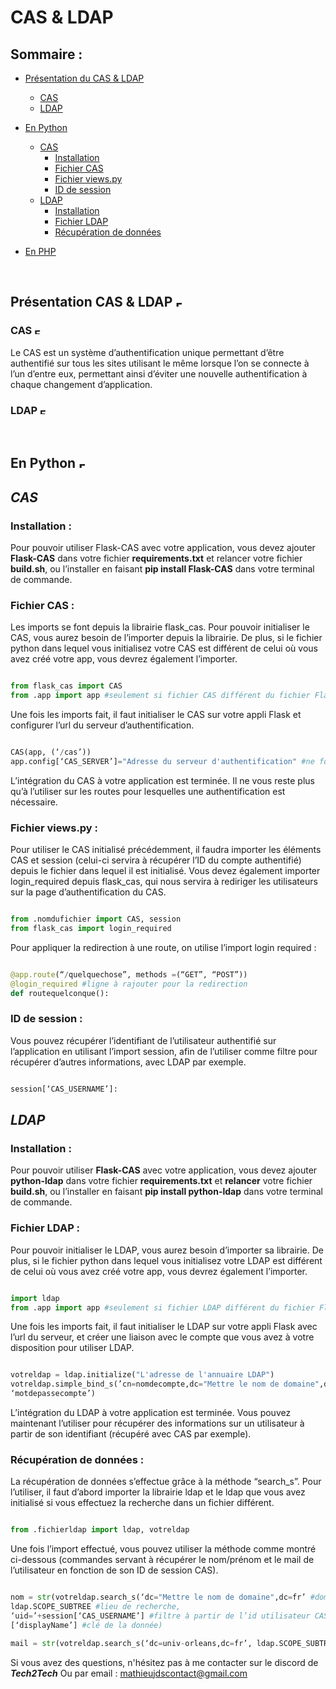 # **CAS & LDAP**

## **Sommaire :**

-   [Présentation du CAS & LDAP](#présentation-cas--ldap)
    -   [CAS](#cas)
    -   [LDAP](#ldap)
-   [En Python](#en-python-img-src"httpsmedia2giphycommedia7uxemhqkaimbsnlwz8giphygifcidecf05e47ynx9oqehuntcccv5sdr426zi7e7vtuj24o49ddqlridgiphygifcts"-alt"fleche-pour-indiquer-le-texte"-width"10")

    -   [CAS](#cas)
        -   [Installation](#installation)
        -   [Fichier CAS](#fichier-cas)
        -   [Fichier views.py](#fichier-viewspy-1)
        -   [ID de session](#id-de-session)
    -   [LDAP](#ldap)
        -   [Installation](#installation-1)
        -   [Fichier LDAP](#fichier-ldap)
        -   [Récupération de données](#récupération-de-données)

-   [En PHP]()

<br>


## **Présentation CAS & LDAP** <img src="https://media2.giphy.com/media/7uxeMHQkAIMBSnLWz8/giphy.gif?cid=ecf05e47ynx9oqehuntcccv5sdr426zi7e7vtuj24o49ddql&rid=giphy.gif&ct=s" alt="Fleche pour indiquer le texte" width="10"/>



### CAS <img src="https://media4.giphy.com/media/Wtg8Bmgul1Qxc0otod/giphy.gif?cid=ecf05e47nf8ptvqajx37asbjh0p2uylgta885q0mmvrjc7sa&rid=giphy.gif&ct=s" alt="Fleche pour indiquer le texte" width="10"/>

Le CAS est un système d’authentification unique permettant d’être authentifié sur tous les sites utilisant le même lorsque l’on se connecte à l’un d’entre eux, permettant ainsi d’éviter une nouvelle authentification à chaque changement d’application.





### LDAP <img src="https://media4.giphy.com/media/Wtg8Bmgul1Qxc0otod/giphy.gif?cid=ecf05e47nf8ptvqajx37asbjh0p2uylgta885q0mmvrjc7sa&rid=giphy.gif&ct=s" alt="Fleche pour indiquer le texte" width="10"/>




<br>


## **En Python** <img src="https://media2.giphy.com/media/7uxeMHQkAIMBSnLWz8/giphy.gif?cid=ecf05e47ynx9oqehuntcccv5sdr426zi7e7vtuj24o49ddql&rid=giphy.gif&ct=s" alt="Fleche pour indiquer le texte" width="10"/>

## ***CAS***

### **Installation :**
Pour pouvoir utiliser Flask-CAS avec votre application, vous devez ajouter **Flask-CAS** dans votre fichier **requirements.txt** et relancer votre fichier **build.sh**, ou l’installer en faisant **pip install Flask-CAS** dans votre terminal de commande.



### **Fichier CAS :**
Les imports se font depuis la librairie flask_cas. Pour pouvoir initialiser le CAS, vous aurez besoin de l’importer depuis la librairie. De plus, si le fichier python dans lequel vous initialisez votre CAS est différent de celui où vous avez créé votre app, vous devrez également l’importer.

```python

from flask_cas import CAS
from .app import app #seulement si fichier CAS différent du fichier Flask app

```

Une fois les imports fait, il faut initialiser le CAS sur votre appli Flask et configurer l’url du serveur d’authentification.

```python

CAS(app, (‘/cas’))
app.config[‘CAS_SERVER’]="Adresse du serveur d'authentification" #ne fonctionne pas sans le https://

```
L’intégration du CAS à votre application est terminée. Il ne vous reste plus qu’à l’utiliser sur les routes pour lesquelles une authentification est nécessaire.

### **Fichier views.py :**

Pour utiliser le CAS initialisé précédemment, il faudra importer les éléments CAS et session (celui-ci servira à récupérer l’ID du compte authentifié) depuis le fichier dans lequel il est initialisé. Vous devez également importer login_required depuis flask_cas, qui nous servira à rediriger les utilisateurs sur la page d’authentification du CAS.

```python

from .nomdufichier import CAS, session
from flask_cas import login_required

```

Pour appliquer la redirection à une route, on utilise l’import login required :

```python

@app.route(“/quelquechose”, methods =(“GET”, “POST”))
@login_required #ligne à rajouter pour la redirection
def routequelconque():

```

### **ID de session :**
Vous pouvez récupérer l’identifiant de l’utilisateur authentifié sur l’application en utilisant l’import session, afin de l’utiliser comme filtre pour récupérer d’autres informations, avec LDAP par exemple.

```python

session[‘CAS_USERNAME’]:

```

## ***LDAP***

### **Installation :**
Pour pouvoir utiliser **Flask-CAS** avec votre application, vous devez ajouter **python-ldap** dans votre fichier **requirements.txt** et **relancer** votre fichier **build.sh**, ou l’installer en faisant **pip install python-ldap** dans votre terminal de commande.

### **Fichier LDAP :**
Pour pouvoir initialiser le LDAP, vous aurez besoin d’importer sa librairie. De plus, si le fichier python dans lequel vous initialisez votre LDAP est différent de celui où vous avez créé votre app, vous devrez également l’importer.

```python

import ldap
from .app import app #seulement si fichier LDAP différent du fichier Flask app

```

Une fois les imports fait, il faut initialiser le LDAP sur votre appli Flask avec l’url du serveur, et créer une liaison avec le compte que vous avez à votre disposition pour utiliser LDAP.

```python

votreldap = ldap.initialize("L'adresse de l'annuaire LDAP")
votreldap.simple_bind_s(’cn=nomdecompte,dc="Mettre le nom de domaine",dc=fr’,
‘motdepassecompte’)

```

L’intégration du LDAP à votre application est terminée. Vous pouvez maintenant l’utiliser pour récupérer des informations sur un utilisateur à partir de son identifiant (récupéré avec CAS par exemple).

### **Récupération de données :**
La récupération de données s’effectue grâce à la méthode “search_s”. Pour l’utiliser, il faut d’abord importer la librairie ldap et le ldap que vous avez initialisé si vous effectuez la recherche dans un fichier différent.

```python

from .fichierldap import ldap, votreldap

```

Une fois l’import effectué, vous pouvez utiliser la méthode comme montré ci-dessous (commandes servant à récupérer le nom/prénom et le mail de l’utilisateur en fonction de son ID de session CAS).

```python

nom = str(votreldap.search_s(‘dc="Mettre le nom de domaine",dc=fr’ #domaine du ldap,
ldap.SCOPE_SUBTREE #lieu de recherche, 
‘uid=’+session[‘CAS_USERNAME’] #filtre à partir de l’id utilisateur CAS, 
[‘displayName’] #clé de la donnée)

mail = str(votreldap.search_s(‘dc=univ-orleans,dc=fr’, ldap.SCOPE_SUBTREE, ‘uid=’+session[‘CAS_USERNAME’], [‘displayName’])

```

Si vous avez des questions, n'hésitez pas à me contacter sur le discord de ***Tech2Tech*** Ou par email : mathieujdscontact@gmail.com
